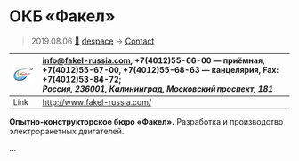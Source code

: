 # ОКБ «Факел»
> 2019.08.06 [🚀](../index/index.md) [despace](index.md) → [Contact](contact.md)

|[![](f/contact/o/okb_fakel_logo1_thumb.jpg)](f/contact/o/okb_fakel_logo1.png)|<info@fakel-russia.com>, +7(4012)55-66-00 — приёмная, +7(4012)55-67-00, +7(4012)55-68-63 — канцелярия, Fax: +7(4012)53-84-72;<br> *Россия, 236001, Калининград, Московский проспект, 181*|
|:--|:--|
|Link|<http://www.fakel-russia.com/>|

**Опытно‑конструкторское бюро «Факел».** Разработка и производство электроракетных двигателей.


<p style="page-break-after:always"> </p>

…
